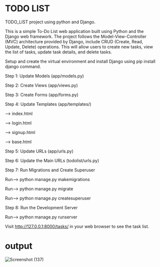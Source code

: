 # TODO LIST

TODO_LIST project using python and Django.

This is a simple To-Do List web application built using Python and the Django web framework. The project follows the Model-View-Controller (MVC) architecture provided by Django, include CRUD (Create, Read, Update, Delete) operations. This will allow users to create new tasks, view the list of tasks, update task details, and delete tasks.

Setup and create the virtual environment and install Django using pip install django command.

Step 1: Update Models (app/models.py)

Step 2: Create Views (app/views.py)

Step 3: Create Forms (app/forms.py)

Step 4: Update Templates (app/templates/)

--> index.html

--> login.html

--> signup.html

--> base.html

Step 5: Update URLs (app/urls.py)

Step 6: Update the Main URLs (todolist/urls.py)

Step 7: Run Migrations and Create Superuser

Run--> python manage.py makemigrations

Run--> python manage.py migrate

Run--> python manage.py createsuperuser

Step 8: Run the Development Server

Run--> python manage.py runserver

Visit http://127.0.0.1:8000/tasks/ in your web browser to see the task list.

# output
![Screenshot (137)](https://github.com/dongala-keerthi/TodoList/assets/126800284/8b9c5521-2cac-4f31-8a41-4d2d5621ca71)
